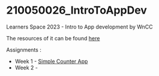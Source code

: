 # 210050026_IntroToAppDev

Learners Space 2023 - Intro to App development by WnCC

The resources of it can be found [here](https://github.com/aastha51551/TSS-2023/tree/main/Dive%20Deep%20into%20App%20Development)

Assignments :

- Week 1 - [Simple Counter App](./simple_counter)
- Week 2 -  